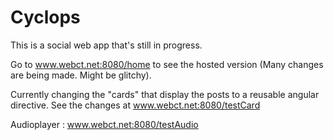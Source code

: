 # Cyclops
This is a social web app that's still in progress. 

Go to www.webct.net:8080/home to see the hosted version (Many changes are being made. Might be glitchy).

Currently changing the "cards" that display the posts to a reusable angular directive. See the changes at www.webct.net:8080/testCard

Audioplayer : www.webct.net:8080/testAudio
